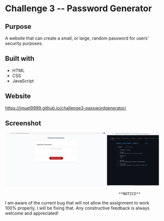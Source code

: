 # Challenge 3 -- Password Generator

## Purpose
A website that can create a small, or large, random password for users' security purposes.

## Built with
* HTML
* CSS
* JavaScript

## Website
https://jmuel9999.github.io/challenge3-passwordgenerator/

## Screenshot
![Full website screenshot](./assets/images/passgen.png)

                                                        **NOTICE**               
I am aware of the current bug that will not allow the assignment to work 100% properly, I will be fixing that. Any constructive feedback is always welcome and appreciated!
